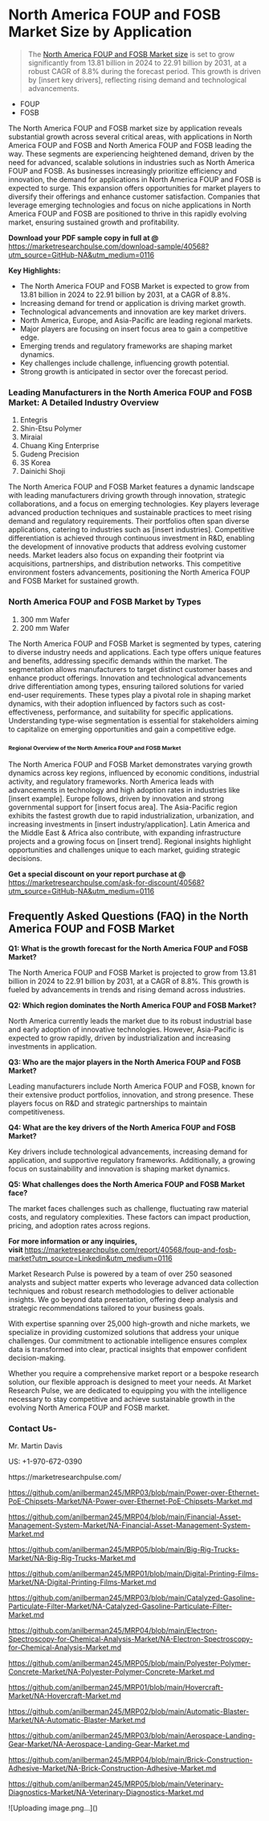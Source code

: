 <h1>North America FOUP and FOSB Market&nbsp;Size by Application</h1><blockquote><p>The <a href="https://marketresearchpulse.com/download-sample/40568?utm_source=GitHub-NA&amp;utm_medium=0116">North America FOUP and FOSB Market size</a> is set to grow significantly from 13.81 billion in 2024 to 22.91 billion by 2031, at a robust CAGR of 8.8% during the forecast period. This growth is driven by [insert key drivers], reflecting rising demand and technological advancements.</p></blockquote><ul><li>FOUP<li> FOSB</li></ul><p>The North America FOUP and FOSB market size by application reveals substantial growth across several critical areas, with applications in North America FOUP and FOSB and North America FOUP and FOSB leading the way. These segments are experiencing heightened demand, driven by the need for advanced, scalable solutions in industries such as North America FOUP and FOSB. As businesses increasingly prioritize efficiency and innovation, the demand for applications in North America FOUP and FOSB is expected to surge. This expansion offers opportunities for market players to diversify their offerings and enhance customer satisfaction. Companies that leverage emerging technologies and focus on niche applications in North America FOUP and FOSB are positioned to thrive in this rapidly evolving market, ensuring sustained growth and profitability.</p><p><strong>Download your PDF sample copy in full at @ </strong><a href="https://marketresearchpulse.com/download-sample/40568?utm_source=GitHub-NA&amp;utm_medium=0116">https://marketresearchpulse.com/download-sample/40568?utm_source=GitHub-NA&amp;utm_medium=0116</a></p><p><strong>Key Highlights: </strong></p><ul><li>The North America FOUP and FOSB Market is expected to grow from 13.81 billion in 2024 to 22.91 billion by 2031, at a CAGR of 8.8%.</li><li>Increasing demand for trend or application is driving market growth.</li><li>Technological advancements and innovation are key market drivers.</li><li>North America, Europe, and Asia-Pacific are leading regional markets.</li><li>Major players are focusing on insert focus area to gain a competitive edge.</li><li>Emerging trends and regulatory frameworks are shaping market dynamics.</li><li>Key challenges include challenge, influencing growth potential.</li><li>Strong growth is anticipated in sector over the forecast period.</li></ul><h3>Leading Manufacturers in the North America FOUP and FOSB Market: A Detailed Industry Overview</h3><ol><li>Entegris</li><li>Shin-Etsu Polymer</li><li>Miraial</li><li>Chuang King Enterprise</li><li>Gudeng Precision</li><li>3S Korea</li><li>Dainichi Shoji</li></ol><div class="flex max-w-full flex-col flex-grow"><div class="min-h-8 text-message flex w-full flex-col items-end gap-2 whitespace-normal break-words [.text-message+&amp;]:mt-5" dir="auto" data-message-author-role="assistant" data-message-id="fd8432e4-4910-450d-b182-61b7bfb0a01f" data-message-model-slug="gpt-4o"><div class="flex w-full flex-col gap-1 empty:hidden first:pt-[3px]"><div class="markdown prose w-full break-words dark:prose-invert light"><p>The North America FOUP and FOSB Market features a dynamic landscape with leading manufacturers driving growth through innovation, strategic collaborations, and a focus on emerging technologies. Key players leverage advanced production techniques and sustainable practices to meet rising demand and regulatory requirements. Their portfolios often span diverse applications, catering to industries such as [insert industries]. Competitive differentiation is achieved through continuous investment in R&amp;D, enabling the development of innovative products that address evolving customer needs. Market leaders also focus on expanding their footprint via acquisitions, partnerships, and distribution networks. This competitive environment fosters advancements, positioning the North America FOUP and FOSB Market for sustained growth.</p></div></div></div></div><h3>North America FOUP and FOSB Market by Types</h3><ol><li>300 mm Wafer<li> 200 mm Wafer</li></ol><div class="flex max-w-full flex-col flex-grow"><div class="min-h-8 text-message flex w-full flex-col items-end gap-2 whitespace-normal break-words [.text-message+&amp;]:mt-5" dir="auto" data-message-author-role="assistant" data-message-id="084470be-0bb7-4664-bddf-5156b4f41249" data-message-model-slug="gpt-4o-mini"><div class="flex w-full flex-col gap-1 empty:hidden first:pt-[3px]"><div class="markdown prose w-full break-words dark:prose-invert light"><p>The North America FOUP and FOSB Market is segmented by types, catering to diverse industry needs and applications. Each type offers unique features and benefits, addressing specific demands within the market. The segmentation allows manufacturers to target distinct customer bases and enhance product offerings. Innovation and technological advancements drive differentiation among types, ensuring tailored solutions for varied end-user requirements. These types play a pivotal role in shaping market dynamics, with their adoption influenced by factors such as cost-effectiveness, performance, and suitability for specific applications. Understanding type-wise segmentation is essential for stakeholders aiming to capitalize on emerging opportunities and gain a competitive edge.</p></div></div></div></div><h3><span style="font-size: 11px;">Regional Overview of the North America FOUP and FOSB Market</span></h3><div class="flex max-w-full flex-col flex-grow"><div class="min-h-8 text-message flex w-full flex-col items-end gap-2 whitespace-normal break-words [.text-message+&amp;]:mt-5" dir="auto" data-message-author-role="assistant" data-message-id="e9038762-ce64-4e30-91c9-9bd413514231" data-message-model-slug="gpt-4o-mini"><div class="flex w-full flex-col gap-1 empty:hidden first:pt-[3px]"><div class="markdown prose w-full break-words dark:prose-invert light"><p>The North America FOUP and FOSB Market demonstrates varying growth dynamics across key regions, influenced by economic conditions, industrial activity, and regulatory frameworks. North America leads with advancements in technology and high adoption rates in industries like [insert example]. Europe follows, driven by innovation and strong governmental support for [insert focus area]. The Asia-Pacific region exhibits the fastest growth due to rapid industrialization, urbanization, and increasing investments in [insert industry/application]. Latin America and the Middle East &amp; Africa also contribute, with expanding infrastructure projects and a growing focus on [insert trend]. Regional insights highlight opportunities and challenges unique to each market, guiding strategic decisions.</p></div></div></div></div><p><strong>Get a special discount on your report purchase at @ </strong><a href="https://marketresearchpulse.com/ask-for-discount/40568?utm_source=GitHub-NA&amp;utm_medium=0116">https://marketresearchpulse.com/ask-for-discount/40568?utm_source=GitHub-NA&amp;utm_medium=0116</a></p><h2>Frequently Asked Questions (FAQ) in the North America FOUP and FOSB Market</h2><p><strong>Q1: What is the growth forecast for the North America FOUP and FOSB Market?</strong></p><p>The North America FOUP and FOSB Market is projected to grow from 13.81 billion in 2024 to 22.91 billion by 2031, at a CAGR of 8.8%. This growth is fueled by advancements in trends and rising demand across industries.</p><p><strong>Q2: Which region dominates the North America FOUP and FOSB Market?</strong></p><p>North America currently leads the market due to its robust industrial base and early adoption of innovative technologies. However, Asia-Pacific is expected to grow rapidly, driven by industrialization and increasing investments in application.</p><p><strong>Q3: Who are the major players in the North America FOUP and FOSB Market?</strong></p><p>Leading manufacturers include North America FOUP and FOSB, known for their extensive product portfolios, innovation, and strong presence. These players focus on R&amp;D and strategic partnerships to maintain competitiveness.</p><p><strong>Q4: What are the key drivers of the North America FOUP and FOSB Market?</strong></p><p>Key drivers include technological advancements, increasing demand for application, and supportive regulatory frameworks. Additionally, a growing focus on sustainability and innovation is shaping market dynamics.</p><p><strong>Q5: What challenges does the North America FOUP and FOSB Market face?</strong></p><p>The market faces challenges such as challenge, fluctuating raw material costs, and regulatory complexities. These factors can impact production, pricing, and adoption rates across regions.</p><p><strong>For more information or any inquiries, visit&nbsp;</strong><a href="https://marketresearchpulse.com/report/40568/foup-and-fosb-market?utm_source=Linkedin&utm_medium=0116">https://marketresearchpulse.com/report/40568/foup-and-fosb-market?utm_source=Linkedin&utm_medium=0116</a></p><p>Market Research Pulse is powered by a team of over 250 seasoned analysts and subject matter experts who leverage advanced data collection techniques and robust research methodologies to deliver actionable insights. We go beyond data presentation, offering deep analysis and strategic recommendations tailored to your business goals.</p><p>With expertise spanning over 25,000 high-growth and niche markets, we specialize in providing customized solutions that address your unique challenges. Our commitment to actionable intelligence ensures complex data is transformed into clear, practical insights that empower confident decision-making.</p><p>Whether you require a comprehensive market report or a bespoke research solution, our flexible approach is designed to meet your needs. At Market Research Pulse, we are dedicated to equipping you with the intelligence necessary to stay competitive and achieve sustainable growth in the evolving North America FOUP and FOSB market.</p><h3><strong>Contact Us-</strong></h3><p>Mr. Martin Davis</p><p>US: +1-970-672-0390</p><p>https://marketresearchpulse.com/</p><p><a href="https://github.com/anilberman245/MRP03/blob/main/Power-over-Ethernet-PoE-Chipsets-Market/NA-Power-over-Ethernet-PoE-Chipsets-Market.md">https://github.com/anilberman245/MRP03/blob/main/Power-over-Ethernet-PoE-Chipsets-Market/NA-Power-over-Ethernet-PoE-Chipsets-Market.md</a></p><p><a href="https://github.com/anilberman245/MRP04/blob/main/Financial-Asset-Management-System-Market/NA-Financial-Asset-Management-System-Market.md">https://github.com/anilberman245/MRP04/blob/main/Financial-Asset-Management-System-Market/NA-Financial-Asset-Management-System-Market.md</a></p><p><a href="https://github.com/anilberman245/MRP05/blob/main/Big-Rig-Trucks-Market/NA-Big-Rig-Trucks-Market.md">https://github.com/anilberman245/MRP05/blob/main/Big-Rig-Trucks-Market/NA-Big-Rig-Trucks-Market.md</a></p><p><a href="https://github.com/anilberman245/MRP01/blob/main/Digital-Printing-Films-Market/NA-Digital-Printing-Films-Market.md">https://github.com/anilberman245/MRP01/blob/main/Digital-Printing-Films-Market/NA-Digital-Printing-Films-Market.md</a></p><p><a href="https://github.com/anilberman245/MRP03/blob/main/Catalyzed-Gasoline-Particulate-Filter-Market/NA-Catalyzed-Gasoline-Particulate-Filter-Market.md">https://github.com/anilberman245/MRP03/blob/main/Catalyzed-Gasoline-Particulate-Filter-Market/NA-Catalyzed-Gasoline-Particulate-Filter-Market.md</a></p><p><a href="https://github.com/anilberman245/MRP04/blob/main/Electron-Spectroscopy-for-Chemical-Analysis-Market/NA-Electron-Spectroscopy-for-Chemical-Analysis-Market.md">https://github.com/anilberman245/MRP04/blob/main/Electron-Spectroscopy-for-Chemical-Analysis-Market/NA-Electron-Spectroscopy-for-Chemical-Analysis-Market.md</a></p><p><a href="https://github.com/anilberman245/MRP05/blob/main/Polyester-Polymer-Concrete-Market/NA-Polyester-Polymer-Concrete-Market.md">https://github.com/anilberman245/MRP05/blob/main/Polyester-Polymer-Concrete-Market/NA-Polyester-Polymer-Concrete-Market.md</a></p><p><a href="https://github.com/anilberman245/MRP01/blob/main/Hovercraft-Market/NA-Hovercraft-Market.md">https://github.com/anilberman245/MRP01/blob/main/Hovercraft-Market/NA-Hovercraft-Market.md</a></p><p><a href="https://github.com/anilberman245/MRP02/blob/main/Automatic-Blaster-Market/NA-Automatic-Blaster-Market.md">https://github.com/anilberman245/MRP02/blob/main/Automatic-Blaster-Market/NA-Automatic-Blaster-Market.md</a></p><p><a href="https://github.com/anilberman245/MRP03/blob/main/Aerospace-Landing-Gear-Market/NA-Aerospace-Landing-Gear-Market.md">https://github.com/anilberman245/MRP03/blob/main/Aerospace-Landing-Gear-Market/NA-Aerospace-Landing-Gear-Market.md</a></p><p><a href="https://github.com/anilberman245/MRP04/blob/main/Brick-Construction-Adhesive-Market/NA-Brick-Construction-Adhesive-Market.md">https://github.com/anilberman245/MRP04/blob/main/Brick-Construction-Adhesive-Market/NA-Brick-Construction-Adhesive-Market.md</a></p><p><a href="https://github.com/anilberman245/MRP05/blob/main/Veterinary-Diagnostics-Market/NA-Veterinary-Diagnostics-Market.md">https://github.com/anilberman245/MRP05/blob/main/Veterinary-Diagnostics-Market/NA-Veterinary-Diagnostics-Market.md</a></p>
![Uploading image.png…]()
